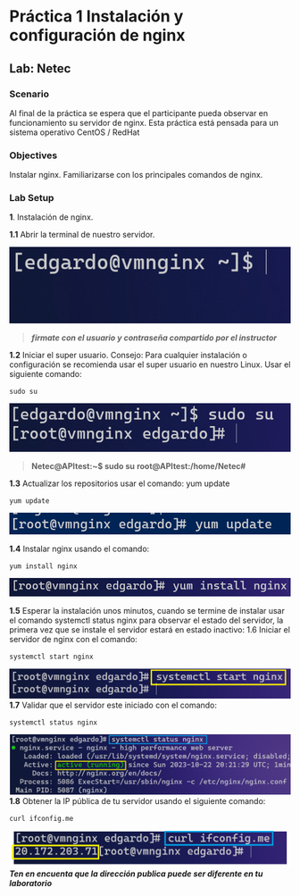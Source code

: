 
# Práctica 1 Instalación y configuración de nginx
## Lab: Netec
  
### Scenario
  
Al final de la práctica se espera que el participante pueda observar en funcionamiento su servidor de nginx. 
Esta práctica está pensada para un sistema operativo CentOS / RedHat

### Objectives
  
Instalar nginx.
Familiarizarse con los principales comandos de nginx.

### Lab Setup

**1**. Instalación de nginx.

**1.1** Abrir la terminal de nuestro servidor. 

![1.png](Imagenes/image001.png)

>***firmate con el usuario y contraseña compartido por el instructor***

**1.2**	Iniciar el super usuario. Consejo: Para cualquier instalación o configuración se recomienda usar el super usuario en nuestro Linux. 
Usar el siguiente comando:
~~~
sudo su
~~~
![2.png](Imagenes/image003.png)
>**Netec@APItest:~$ sudo su**
>**root@APItest:/home/Netec#**

**1.3**	Actualizar los repositorios usar el comando: yum update
~~~
yum update
~~~ 
![3.png](Imagenes/image005.png)

**1.4**	Instalar nginx usando el comando:
~~~
yum install nginx
~~~
![4.png](Imagenes/image007.png) 

**1.5**	Esperar la instalación unos minutos, cuando se termine de instalar usar el comando systemctl status nginx para observar el estado del servidor, la primera vez que se instale el servidor estará en estado inactivo: 
1.6	Iniciar el servidor de nginx con el comando: 

~~~
systemctl start nginx
~~~
![5.png](Imagenes/image011.png)
**1.7** Validar que el servidor este iniciado con el comando: 
~~~
systemctl status nginx
~~~
![6.png](Imagenes/image013.png)
**1.8**	Obtener la IP pública de tu servidor usando el siguiente comando:
~~~
curl ifconfig.me
~~~
 ![7.png](Imagenes/image015.png)
 ***Ten en encuenta que la dirección publica puede ser diferente en tu laboratorio***

